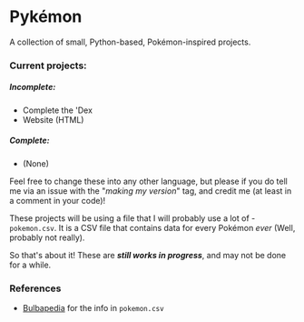 # Pykémon
A collection of small, Python-based, Pokémon-inspired projects.

### Current projects:
##### Incomplete:
 - Complete the 'Dex
 - Website (HTML)
##### Complete:
 - (None)

Feel free to change these into any other language, but please if you do tell me via an issue with the "*making my version*" tag, and credit me (at least in a comment in your code)!

These projects will be using a file that I will probably use a lot of - `pokemon.csv`. It is a CSV file that contains data for every Pokémon *ever* (Well, probably not really).

So that's about it! These are ***still works in progress***, and may not be done for a while.

### References
 - [Bulbapedia](https://bulbapedia.bulbagarden.net/wiki/Main_Page) for the info in `pokemon.csv`
